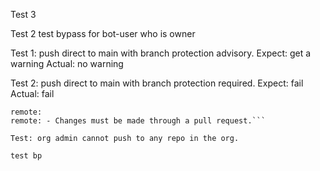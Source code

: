 Test 3

Test 2
test bypass for bot-user who is owner

Test 1: push direct to main with branch protection advisory. 
Expect: get a warning
Actual: no warning

Test 2: push direct to main with branch protection required.
Expect: fail
Actual: fail

````remote: Bypassed rule violations for refs/heads/main:
remote: 
remote: - Changes must be made through a pull request.```

Test: org admin cannot push to any repo in the org.

test bp

